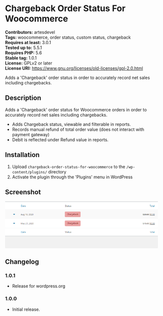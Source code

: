 # Chargeback Order Status For Woocommerce #

**Contributors:** artesdevel  
**Tags:** woocommerce, order status, custom status, chargeback  
**Requires at least:** 3.0.1  
**Tested up to:** 5.5.1  
**Requires PHP:** 5.6  
**Stable tag:** 1.0.1  
**License:** GPLv2 or later  
**License URI:** https://www.gnu.org/licenses/old-licenses/gpl-2.0.html  

Adds a 'Chargeback' order status in order to accurately record net sales including chargebacks.

## Description ##

Adds a 'Chargeback' order status for Woocommerce orders in order to accurately record net sales including chargebacks.

 * Adds Chargeback status, viewable and filterable in reports.
 * Records manual refund of total order value (does not interact with payment gateway)
 * Debit is reflected under Refund value in reports.
  
## Installation ##

1. Upload `chargeback-order-status-for-woocommerce` to the `/wp-content/plugins/` directory
1. Activate the plugin through the 'Plugins' menu in WordPress

## Screenshot ##

![Orders page view of Chargeback order](https://github.com/artes-dev/chargeback-order-status-for-woocommerce/blob/master/assets/screenshot-1.png?raw=true)

## Changelog ##

### 1.0.1 ###

* Release for wordpress.org

### 1.0.0 ###

* Initial release.
